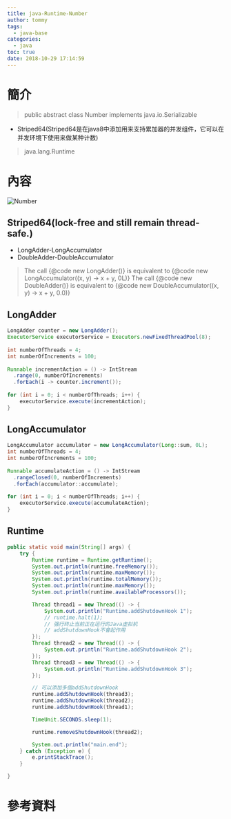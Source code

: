 ```yaml
---
title: java-Runtime-Number
author: tommy
tags:
  - java-base
categories:
  - java
toc: true
date: 2018-10-29 17:14:59
---
```


# 簡介

> public abstract class Number implements java.io.Serializable
  - Striped64(Striped64是在java8中添加用来支持累加器的并发组件，它可以在并发环境下使用来做某种计数)
> java.lang.Runtime

<!--more-->
# 內容

![Number](java-Runtime/20181029172909.png)


## Striped64(lock-free and still remain thread-safe.)
- LongAdder-LongAccumulator
- DoubleAdder-DoubleAccumulator


> The call {@code new LongAdder()} is equivalent to {@code new LongAccumulator((x, y) -> x + y, 0L)}
> The call {@code new DoubleAdder()} is equivalent to {@code new DoubleAccumulator((x, y) -> x + y, 0.0)}


## LongAdder
```java
LongAdder counter = new LongAdder();
ExecutorService executorService = Executors.newFixedThreadPool(8);
 
int numberOfThreads = 4;
int numberOfIncrements = 100;
 
Runnable incrementAction = () -> IntStream
  .range(0, numberOfIncrements)
  .forEach(i -> counter.increment());
 
for (int i = 0; i < numberOfThreads; i++) {
    executorService.execute(incrementAction);
}
```

## LongAccumulator
```java
LongAccumulator accumulator = new LongAccumulator(Long::sum, 0L);
int numberOfThreads = 4;
int numberOfIncrements = 100;
 
Runnable accumulateAction = () -> IntStream
  .rangeClosed(0, numberOfIncrements)
  .forEach(accumulator::accumulate);
 
for (int i = 0; i < numberOfThreads; i++) {
    executorService.execute(accumulateAction);
}


```


## Runtime

```java
public static void main(String[] args) {
	try {
		Runtime runtime = Runtime.getRuntime();
		System.out.println(runtime.freeMemory());
		System.out.println(runtime.maxMemory());
		System.out.println(runtime.totalMemory());
		System.out.println(runtime.maxMemory());
		System.out.println(runtime.availableProcessors());

		Thread thread1 = new Thread(() -> {
			System.out.println("Runtime.addShutdownHook 1");
			// runtime.halt(1);
			// 强行终止当前正在运行的Java虚拟机
			// addShutdownHook不會起作用
		});
		Thread thread2 = new Thread(() -> {
			System.out.println("Runtime.addShutdownHook 2");
		});
		Thread thread3 = new Thread(() -> {
			System.out.println("Runtime.addShutdownHook 3");
		});

		// 可以添加多個addShutdownHook
		runtime.addShutdownHook(thread3);
		runtime.addShutdownHook(thread2);
		runtime.addShutdownHook(thread1);

		TimeUnit.SECONDS.sleep(1);

		runtime.removeShutdownHook(thread2);

		System.out.println("main.end");
	} catch (Exception e) {
		e.printStackTrace();
	}

}
```

# 參考資料


